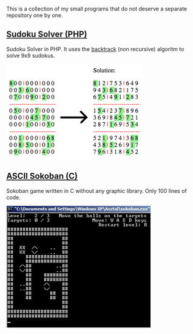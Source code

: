 
This is a collection of my small programs that do not deserve a separate repository one by one.

[Sudoku Solver (PHP)](sudoku-solver)
-------------------

Sudoku Solver in PHP. It uses the [backtrack](https://en.wikipedia.org/wiki/Sudoku_solving_algorithms#Backtracking) (non recursive) algoritm to solve 9x9 sudokus.

![](sudoku-solver/sudoku-solver.png)

[ASCII Sokoban (C)](ascii-sokoban)
-----------------

Sokoban game written in C without any graphic library. Only 100 lines of code.

![](ascii-sokoban/ascii-sokoban.gif)
